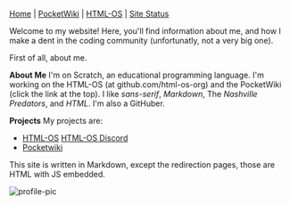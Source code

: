 [Home](https://grinthy.github.io) | [PocketWiki](https://grinthy.github.io/wiki/home.md) | [HTML-OS](https://github.com/html-os-org) | [Site Status](https://grinthy.github.io/status.md)



Welcome to my website! Here, you'll find information about me, and how I make a dent in the coding community (unfortunatly, not a very big one).

First of all, about me.

__About Me__
I'm on Scratch, an educational programming language. I'm working on the HTML-OS (at github.com/html-os-org) and the PocketWiki (click the link at the top). I like _sans-serif_, _Markdown_, The _Nashville Predators_, and _HTML_. I'm also a GitHuber.

__Projects__
My projects are:

- [HTML-OS](github.com/HTML-OS-ORG) [HTML-OS Discord](discord.gg/4qKX6FM)
- [Pocketwiki](grinthy.github.io/wiki/home.md)

This site is written in Markdown, except the redirection pages, those are HTML with JS embedded.

![profile-pic](https://avatars2.githubusercontent.com/u/26236870?s=460&v=4 "My Profile Pic")
